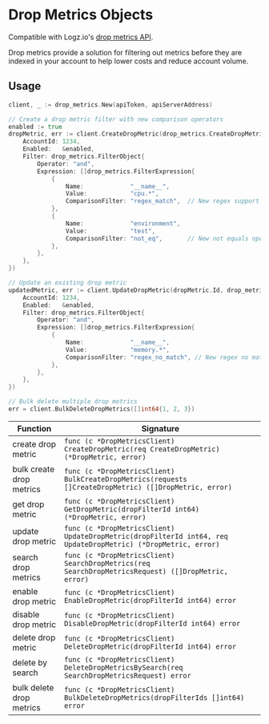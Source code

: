 # Drop Metrics Objects
Compatible with Logz.io's [drop metrics API](https://api-docs.logz.io/docs/logz/drop-metrics).

Drop metrics provide a solution for filtering out metrics before they are indexed in your account to help lower costs and reduce account volume.

## Usage

```go
client, _ := drop_metrics.New(apiToken, apiServerAddress)

// Create a drop metric filter with new comparison operators
enabled := true
dropMetric, err := client.CreateDropMetric(drop_metrics.CreateDropMetric{
    AccountId: 1234,
    Enabled:   &enabled,
    Filter: drop_metrics.FilterObject{
        Operator: "and",
        Expression: []drop_metrics.FilterExpression{
            {
                Name:             "__name__",
                Value:            "cpu.*",
                ComparisonFilter: "regex_match",  // New regex support
            },
            {
                Name:             "environment",
                Value:            "test",
                ComparisonFilter: "not_eq",       // New not equals operator
            },
        },
    },
})

// Update an existing drop metric
updatedMetric, err := client.UpdateDropMetric(dropMetric.Id, drop_metrics.UpdateDropMetric{
    AccountId: 1234,
    Enabled:   &enabled,
    Filter: drop_metrics.FilterObject{
        Operator: "and",
        Expression: []drop_metrics.FilterExpression{
            {
                Name:             "__name__",
                Value:            "memory.*",
                ComparisonFilter: "regex_no_match", // New regex no match operator
            },
        },
    },
})

// Bulk delete multiple drop metrics
err = client.BulkDeleteDropMetrics([]int64{1, 2, 3})
```

| Function | Signature |
|----------|-----------|
| create drop metric | `func (c *DropMetricsClient) CreateDropMetric(req CreateDropMetric) (*DropMetric, error)` |
| bulk create drop metrics | `func (c *DropMetricsClient) BulkCreateDropMetrics(requests []CreateDropMetric) ([]DropMetric, error)` |
| get drop metric | `func (c *DropMetricsClient) GetDropMetric(dropFilterId int64) (*DropMetric, error)` |
| update drop metric | `func (c *DropMetricsClient) UpdateDropMetric(dropFilterId int64, req UpdateDropMetric) (*DropMetric, error)` |
| search drop metrics | `func (c *DropMetricsClient) SearchDropMetrics(req SearchDropMetricsRequest) ([]DropMetric, error)` |
| enable drop metric | `func (c *DropMetricsClient) EnableDropMetric(dropFilterId int64) error` |
| disable drop metric | `func (c *DropMetricsClient) DisableDropMetric(dropFilterId int64) error` |
| delete drop metric | `func (c *DropMetricsClient) DeleteDropMetric(dropFilterId int64) error` |
| delete by search | `func (c *DropMetricsClient) DeleteDropMetricsBySearch(req SearchDropMetricsRequest) error` |
| bulk delete drop metrics | `func (c *DropMetricsClient) BulkDeleteDropMetrics(dropFilterIds []int64) error` | 